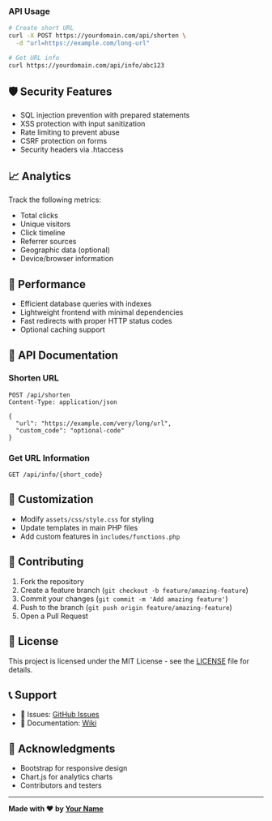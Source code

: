 
### API Usage
```bash
# Create short URL
curl -X POST https://yourdomain.com/api/shorten \
  -d "url=https://example.com/long-url"

# Get URL info
curl https://yourdomain.com/api/info/abc123
```

## 🛡️ Security Features

- SQL injection prevention with prepared statements
- XSS protection with input sanitization
- Rate limiting to prevent abuse
- CSRF protection on forms
- Security headers via .htaccess

## 📈 Analytics

Track the following metrics:
- Total clicks
- Unique visitors
- Click timeline
- Referrer sources
- Geographic data (optional)
- Device/browser information

## 🚀 Performance

- Efficient database queries with indexes
- Lightweight frontend with minimal dependencies
- Fast redirects with proper HTTP status codes
- Optional caching support

## 📱 API Documentation

### Shorten URL
```http
POST /api/shorten
Content-Type: application/json

{
  "url": "https://example.com/very/long/url",
  "custom_code": "optional-code"
}
```

### Get URL Information
```http
GET /api/info/{short_code}
```

## 🎨 Customization

- Modify `assets/css/style.css` for styling
- Update templates in main PHP files
- Add custom features in `includes/functions.php`

## 🤝 Contributing

1. Fork the repository
2. Create a feature branch (`git checkout -b feature/amazing-feature`)
3. Commit your changes (`git commit -m 'Add amazing feature'`)
4. Push to the branch (`git push origin feature/amazing-feature`)
5. Open a Pull Request

## 📄 License

This project is licensed under the MIT License - see the [LICENSE](LICENSE) file for details.

## 📞 Support

- 🐛 Issues: [GitHub Issues](https://github.com/aplacode/php-url-shortener/issues)
- 📖 Documentation: [Wiki](https://github.com/aplacode/php-url-shortener/wiki)

## 🙏 Acknowledgments

- Bootstrap for responsive design
- Chart.js for analytics charts
- Contributors and testers

---

**Made with ❤️ by [Your Name](https://github.com/aplacode)**
